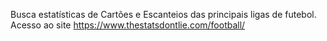 Busca estatísticas de Cartões e Escanteios das principais ligas de futebol.
Acesso ao site https://www.thestatsdontlie.com/football/
